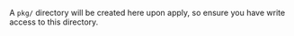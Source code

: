 A `pkg/` directory will be created here upon apply, so ensure you have write
access to this directory.
